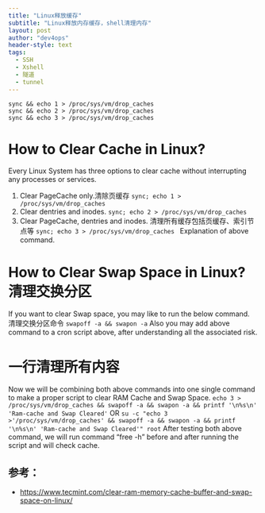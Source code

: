 ```yaml
---
title: "Linux释放缓存"
subtitle: "Linux释放内存缓存，shell清理内存"
layout: post
author: "dev4ops"
header-style: text
tags:
  - SSH
  - Xshell
  - 隧道
  - tunnel
---
```


```
sync && echo 1 > /proc/sys/vm/drop_caches
sync && echo 2 > /proc/sys/vm/drop_caches
sync && echo 3 > /proc/sys/vm/drop_caches

```

# How to Clear Cache in Linux?
Every Linux System has three options to clear cache without interrupting any processes or services.
1. Clear PageCache only.清除页缓存
`sync; echo 1 > /proc/sys/vm/drop_caches`
2. Clear dentries and inodes.
`sync; echo 2 > /proc/sys/vm/drop_caches`
3. Clear PageCache, dentries and inodes. 清理所有缓存包括页缓存、索引节点等
`sync; echo 3 > /proc/sys/vm/drop_caches `
Explanation of above command.


# How to Clear Swap Space in Linux?清理交换分区
If you want to clear Swap space, you may like to run the below command. 清理交换分区命令
`swapoff -a && swapon -a`
Also you may add above command to a cron script above, after understanding all the associated risk.
# 一行清理所有内容
Now we will be combining both above commands into one single command to make a proper script to clear RAM Cache and Swap Space.
`echo 3 > /proc/sys/vm/drop_caches && swapoff -a && swapon -a && printf '\n%s\n' 'Ram-cache and Swap Cleared'`
OR
`su -c "echo 3 >'/proc/sys/vm/drop_caches' && swapoff -a && swapon -a && printf '\n%s\n' 'Ram-cache and Swap Cleared'" root`
After testing both above command, we will run command “free -h” before and after running the script and will check cache.

## 参考：
* https://www.tecmint.com/clear-ram-memory-cache-buffer-and-swap-space-on-linux/